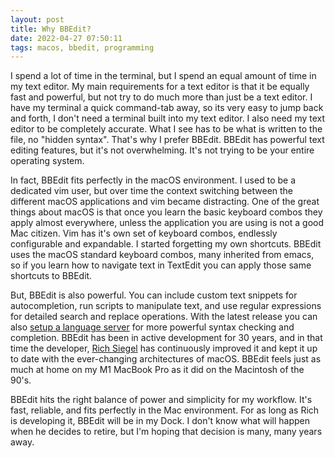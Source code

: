 ```yaml
---
layout: post
title: Why BBEdit?
date: 2022-04-27 07:50:11
tags: macos, bbedit, programming
---
```


I spend a lot of time in the terminal, but I spend an equal amount of time in my text editor. My main requirements for a text editor is that it be equally fast and powerful, but not try to do much more than just be a text editor. I have my terminal a quick command-tab away, so its very easy to jump back and forth, I don't need a terminal built into my text editor. I also need my text editor to be completely accurate. What I see has to be what is written to the file, no "hidden syntax". That's why I prefer BBEdit. BBEdit has powerful text editing features, but it's not overwhelming. It's not trying to be your entire operating system. 

In fact, BBEdit fits perfectly in the macOS environment. I used to be a dedicated vim user, but over time the context switching between the different macOS applications and vim became distracting. One of the great things about macOS is that once you learn the basic keyboard combos they apply almost everywhere, unless the application you are using is not a good Mac citizen. Vim has it's own set of keyboard combos, endlessly configurable and expandable. I started forgetting my own shortcuts. BBEdit uses the macOS standard keyboard combos, many inherited from emacs, so if you learn how to navigate text in TextEdit you can apply those same shortcuts to BBEdit. 

But, BBEdit is also powerful. You can include custom text snippets for autocompletion, run scripts to manipulate text, and use regular expressions for detailed search and replace operations. With the latest release you can also [setup a language server](https://jonathanbuys.com/Setting_up_BBEdit_14's_Python_Language_Server_Protocol/) for more powerful syntax checking and completion. BBEdit has been in active development for 30 years, and in that time the developer, [Rich Siegel](https://developer.apple.com/news/?id=r2xowjrr) has continuously improved it and kept it up to date with the ever-changing architectures of macOS. BBEdit feels just as much at home on my M1 MacBook Pro as it did on the Macintosh of the 90's.

BBEdit hits the right balance of power and simplicity for my workflow. It's fast, reliable, and fits perfectly in the Mac environment. For as long as Rich is developing it, BBEdit will be in my Dock. I don't know what will happen when he decides to retire, but I'm hoping that decision is many, many years away. 
